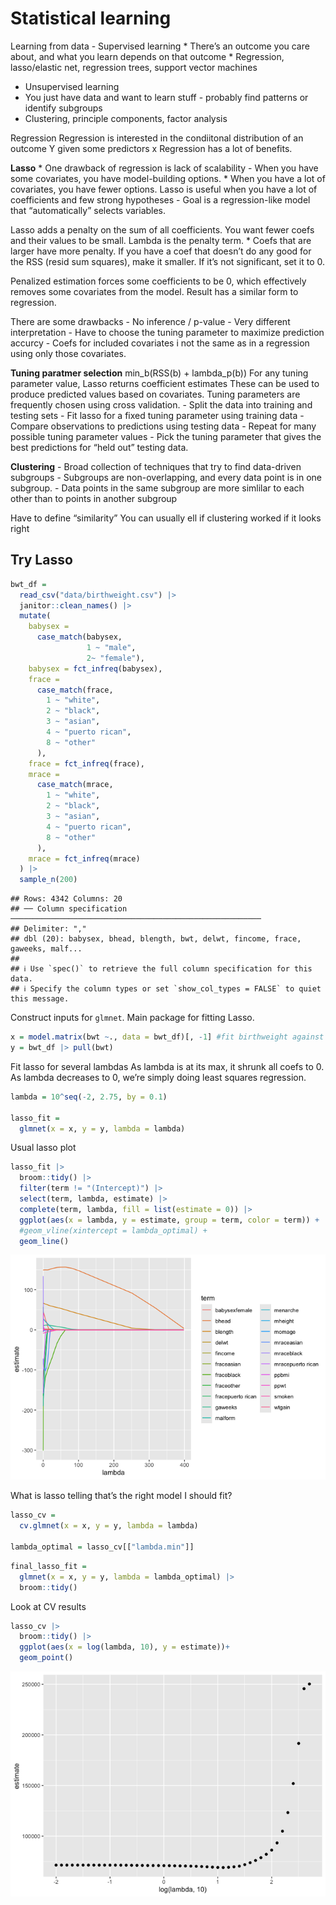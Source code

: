 Statistical learning
================

Learning from data - Supervised learning \* There’s an outcome you care
about, and what you learn depends on that outcome \* Regression,
lasso/elastic net, regression trees, support vector machines

- Unsupervised learning
- You just have data and want to learn stuff - probably find patterns or
  identify subgroups
- Clustering, principle components, factor analysis

Regression Regression is interested in the condiitonal distribution of
an outcome Y given some predictors x Regression has a lot of benefits.

**Lasso** \* One drawback of regression is lack of scalability - When
you have some covariates, you have model-building options. \* When you
have a lot of covariates, you have fewer options. Lasso is useful when
you have a lot of coefficients and few strong hypotheses - Goal is a
regression-like model that “automatically” selects variables.

Lasso adds a penalty on the sum of all coefficients. You want fewer
coefs and their values to be small. Lambda is the penalty term. \* Coefs
that are larger have more penalty. If you have a coef that doesn’t do
any good for the RSS (resid sum squares), make it smaller. If it’s not
significant, set it to 0.

Penalized estimation forces some coefficients to be 0, which effectively
removes some covariates from the model. Result has a similar form to
regression.

There are some drawbacks - No inference / p-value - Very different
interpretation - Have to choose the tuning parameter to maximize
prediction accurcy - Coefs for included covariates i not the same as in
a regression using only those covariates.

**Tuning paratmer selection** min_b(RSS(b) + lambda_p(b)) For any tuning
parameter value, Lasso returns coefficient estimates These can be used
to produce predicted values based on covariates. Tuning parameters are
frequently chosen using cross validation. - Split the data into training
and testing sets - Fit lasso for a fixed tuning parameter using training
data - Compare observations to predictions using testing data - Repeat
for many possible tuning parameter values - Pick the tuning parameter
that gives the best predictions for “held out” testing data.

**Clustering** - Broad collection of techniques that try to find
data-driven subgroups - Subgroups are non-overlapping, and every data
point is in one subgroup. - Data points in the same subgroup are more
simlilar to each other than to points in another subgroup

Have to define “similarity” You can usually ell if clustering worked if
it looks right

## Try Lasso

``` r
bwt_df =
  read_csv("data/birthweight.csv") |> 
  janitor::clean_names() |> 
  mutate(
    babysex = 
      case_match(babysex,
                 1 ~ "male",
                 2~ "female"),
    babysex = fct_infreq(babysex),
    frace = 
      case_match(frace,
        1 ~ "white",
        2 ~ "black", 
        3 ~ "asian",
        4 ~ "puerto rican",
        8 ~ "other"
      ),
    frace = fct_infreq(frace),
    mrace = 
      case_match(mrace,
        1 ~ "white",
        2 ~ "black", 
        3 ~ "asian",
        4 ~ "puerto rican",
        8 ~ "other"
      ),
    mrace = fct_infreq(mrace)
  ) |> 
  sample_n(200)
```

    ## Rows: 4342 Columns: 20
    ## ── Column specification ────────────────────────────────────────────────────────
    ## Delimiter: ","
    ## dbl (20): babysex, bhead, blength, bwt, delwt, fincome, frace, gaweeks, malf...
    ## 
    ## ℹ Use `spec()` to retrieve the full column specification for this data.
    ## ℹ Specify the column types or set `show_col_types = FALSE` to quiet this message.

Construct inputs for `glmnet`. Main package for fitting Lasso.

``` r
x = model.matrix(bwt ~., data = bwt_df)[, -1] #fit birthweight against everything using bwt dataframe. 
y = bwt_df |> pull(bwt)
```

Fit lasso for several lambdas As lambda is at its max, it shrunk all
coefs to 0. As lambda decreases to 0, we’re simply doing least squares
regression.

``` r
lambda = 10^seq(-2, 2.75, by = 0.1)

lasso_fit = 
  glmnet(x = x, y = y, lambda = lambda)
```

Usual lasso plot

``` r
lasso_fit |> 
  broom::tidy() |> 
  filter(term != "(Intercept)") |> 
  select(term, lambda, estimate) |> 
  complete(term, lambda, fill = list(estimate = 0)) |> 
  ggplot(aes(x = lambda, y = estimate, group = term, color = term)) +
  #geom_vline(xintercept = lambda_optimal) +
  geom_line()
```

![](statistical_learning_files/figure-gfm/unnamed-chunk-4-1.png)<!-- -->

What is lasso telling that’s the right model I should fit?

``` r
lasso_cv = 
  cv.glmnet(x = x, y = y, lambda = lambda)

lambda_optimal = lasso_cv[["lambda.min"]]
```

``` r
final_lasso_fit = 
  glmnet(x = x, y = y, lambda = lambda_optimal) |> 
  broom::tidy()
```

Look at CV results

``` r
lasso_cv |> 
  broom::tidy() |> 
  ggplot(aes(x = log(lambda, 10), y = estimate))+
  geom_point()
```

![](statistical_learning_files/figure-gfm/unnamed-chunk-7-1.png)<!-- -->
